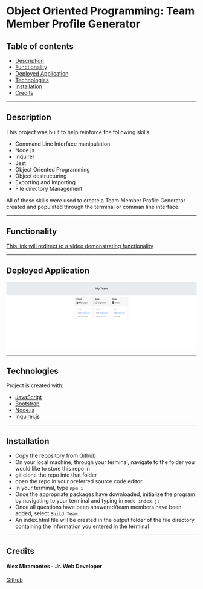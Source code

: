 # Object Oriented Programming: Team Member Profile Generator

## Table of contents

- [Description](#description)
- [Functionality](#functionality)
- [Deployed Application](#deployed-application)
- [Technologies](#technologies)
- [Installation](#installation)
- [Credits](#credits)

---

## Description

This project was built to help reinforce the following skills:

- Command Line Interface manipulation
- Node.js
- Inquirer
- Jest
- Object Oriented Programming
- Object destructuring
- Exporting and Importing
- File directory Management

All of these skills were used to create a Team Member Profile Generator created and populated through the terminal or comman line interface.

---

## Functionality

[This link will redirect to a video demonstrating functionality](https://drive.google.com/file/d/1asVU1CIKMdR4kY2S6N5TFeMTXI1ZYQHh/view)

---

## Deployed Application

![This screen shot represents a mock up of the finished product](./assets/oop-team-member-generator.png)

---

## Technologies

Project is created with:

- [JavaScript](https://www.javascript.com/)
- [Bootstrap](https://getbootstrap.com/)
- [Node.js](https://nodejs.org/)
- [Inquirer.js](https://www.npmjs.com/package/inquirer)

---

## Installation

- Copy the repository from Github
- On your local machine, through your terminal, navigate to the folder you would like to store this repo in
- git clone the repo into that folder
- open the repo in your preferred source code editor 
- In your terminal, type `npm i`
- Once the appropriate packages have downloaded, initialize the program by navigating to your terminal and typing in `node index.js`
- Once all questions have been answered/team members have been added, select `Build Team`
- An index.html file will be created in the output folder of the file directory containing the information you entered in the terminal

---

## Credits

#### Alex Miramontes - Jr. Web Developer

[Github](https://www.github.com/amiramonte)
